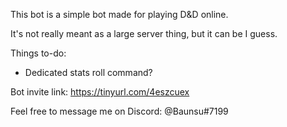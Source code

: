 This bot is a simple bot made for playing D&D online.

It's not really meant as a large server thing,
but it can be I guess.

Things to-do:
- Dedicated stats roll command?

Bot invite link: https://tinyurl.com/4eszcuex

Feel free to message me on Discord: @Baunsu#7199
